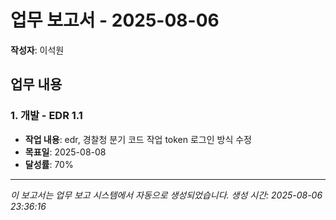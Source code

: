 # 업무 보고서 - 2025-08-06

**작성자**: 이석원

## 업무 내용

### 1. 개발 - EDR 1.1

- **작업 내용**: edr, 경찰청 분기 코드 작업
token 로그인 방식 수정
- **목표일**: 2025-08-08
- **달성률**: 70%

---

*이 보고서는 업무 보고 시스템에서 자동으로 생성되었습니다.*
*생성 시간: 2025-08-06 23:36:16*

